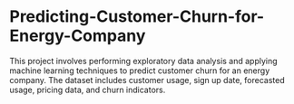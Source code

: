 # Predicting-Customer-Churn-for-Energy-Company
 This project involves performing exploratory data analysis and applying machine learning techniques to predict customer churn for an energy company. The dataset includes customer usage, sign up date, forecasted usage, pricing data, and churn indicators.
